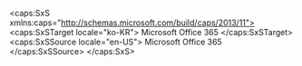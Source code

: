 <?xml version="1.0" encoding="utf-8"?>
<caps:SxS xmlns:caps="http://schemas.microsoft.com/build/caps/2013/11">
  <caps:SxSTarget locale="ko-KR">
    <Token xmlns:xlink="http://www.w3.org/1999/xlink">Microsoft  Office  365</Token>
  </caps:SxSTarget>
  <caps:SxSSource locale="en-US">
    <Token xmlns:xlink="http://www.w3.org/1999/xlink">Microsoft Office 365</Token>
  </caps:SxSSource>
</caps:SxS>